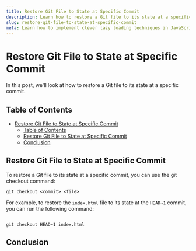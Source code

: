 ```yaml
---
title: Restore Git File to State at Specific Commit
description: Learn how to restore a Git file to its state at a specific commit.
slug: restore-git-file-to-state-at-specific-commit
meta: Learn how to implement clever lazy loading techniques in JavaScript to boost your website's performance.
---
```


# Restore Git File to State at Specific Commit

In this post, we'll look at how to restore a Git file to its state at a specific commit.

## Table of Contents

- [Restore Git File to State at Specific Commit](#restore-git-file-to-state-at-specific-commit)
  - [Table of Contents](#table-of-contents)
  - [Restore Git File to State at Specific Commit](#restore-git-file-to-state-at-specific-commit-1)
  - [Conclusion](#conclusion)

## Restore Git File to State at Specific Commit

To restore a Git file to its state at a specific commit, you can use the git checkout command:

```
git checkout <commit> <file>
```

For example, to restore the `index.html` file to its state at the `HEAD~1` commit, you can run the following command:

```

git checkout HEAD~1 index.html
```

## Conclusion
